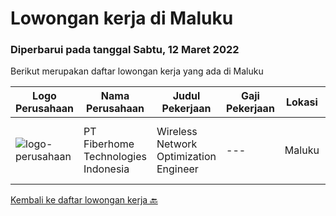 
  # Lowongan kerja di Maluku

  ### Diperbarui pada tanggal Sabtu, 12 Maret 2022

  Berikut merupakan daftar lowongan kerja yang ada di Maluku

  |Logo Perusahaan | Nama Perusahaan | Judul Pekerjaan | Gaji Pekerjaan | Lokasi | Deskripsi | Tanggal diunggah | Pranala |
  | -------------- | --------------- | --------------- | --------- | --------- | -------------- | ------- | ----------- |
  |![logo-perusahaan](https://image-service-cdn.seek.com.au/75a0e137cbbbb6119c508c6dc1464d0ff9ef547b/ee4dce1061f3f616224767ad58cb2fc751b8d2dc)|PT Fiberhome Technologies Indonesia|Wireless Network Optimization Engineer|---|Maluku|Job Responsibility:1. Responsible for SSV test.2. Responsible  for outputting SSV report.3. Coordinate with wireless problem analysis and test.Job...|Kamis, 24 Februari 2022|https://www.jobstreet.co.id/id/job/wireless-network-optimization-engineer-3790721?token=0~b665ea1a-6651-40e2-8f96-8ae477b19dba&sectionRank=1&jobId=jobstreet-id-job-3790721|


  [Kembali ke daftar lowongan kerja 🔙](../README.md#daftar-lowongan-kerja)
  